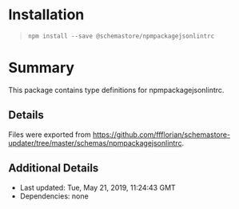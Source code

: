 # Installation
> `npm install --save @schemastore/npmpackagejsonlintrc`

# Summary
This package contains type definitions for npmpackagejsonlintrc.

## Details
Files were exported from https://github.com/ffflorian/schemastore-updater/tree/master/schemas/npmpackagejsonlintrc.

## Additional Details
* Last updated: Tue, May 21, 2019, 11:24:43 GMT
* Dependencies: none
